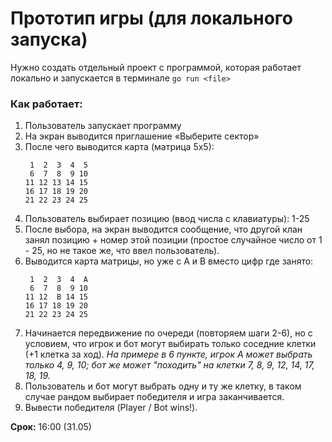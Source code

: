 # Прототип игры (для локального запуска)

Нужно создать отдельный проект с программой, которая работает локально и запускается в терминале `go run <file>`

### Как работает:

1. Пользователь запускает программу
2. На экран выводится приглашение «Выберите сектор»
3. После чего выводится карта (матрица 5х5):
	```
	 1  2  3  4  5
	 6  7  8  9 10
	11 12 13 14 15
	16 17 18 19 20
	21 22 23 24 25
	```
4. Пользователь выбирает позицию (ввод числа с клавиатуры): 1-25
5. После выбора, на экран выводится сообщение, что другой клан занял позицию + номер этой позиции (простое случайное число от 1 - 25, но не такое же, что ввел пользователь).
6. Выводится карта матрицы, но уже с A и B вместо цифр где занято:
	```
	 1  2  3  4  A
	 6  7  8  9 10
	11 12  B 14 15
	16 17 18 19 20
	21 22 23 24 25
	```
7. Начинается передвижение по очереди (повторяем шаги 2-6), но с условием, что игрок и бот могут выбирать только соседние клетки (+1 клетка за ход). *На примере в 6 пункте, игрок А может выбрать только 4, 9, 10; бот же может "походить" на клетки 7, 8, 9, 12, 14, 17, 18, 19.*
8. Пользователь и бот могут выбрать одну и ту же клетку, в таком случае рандом выбирает победителя и игра заканчивается.
9. Вывести победителя (Player / Bot wins!).

**Срок:** 16:00 (31.05)
